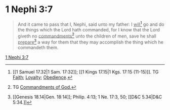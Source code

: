 # 1 Nephi 3:7

> And it came to pass that I, Nephi, said unto my father: I <u>will</u>[^a] go and do the things which the Lord hath commanded, for I know that the Lord giveth no <u>commandments</u>[^b] unto the children of men, save he shall <u>prepare</u>[^c] a way for them that they may accomplish the thing which he commandeth them.

[1 Nephi 3:7](https://www.churchofjesuschrist.org/study/scriptures/bofm/1-ne/3?lang=eng&id=p7#p7)


[^a]: [[1 Samuel 17.32|1 Sam. 17:32]]; [[1 Kings 17.15|1 Kgs. 17:15 (11-15)]]. TG [Faith](https://www.churchofjesuschrist.org/study/scriptures/tg/faith?lang=eng); [Loyalty](https://www.churchofjesuschrist.org/study/scriptures/tg/loyalty?lang=eng); [Obedience](https://www.churchofjesuschrist.org/study/scriptures/tg/obedience?lang=eng).
[^b]: TG [Commandments of God.](https://www.churchofjesuschrist.org/study/scriptures/tg/commandments-of-god?lang=eng)
[^c]: [[Genesis 18.14|Gen. 18:14]]; Philip. 4:13; 1 Ne. 17:3, 50; [[D&C 5.34|D&C 5:34.]]
